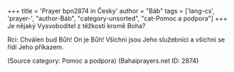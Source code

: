 +++
title = 'Prayer bpn2874 in Česky'
author = "Báb"
tags = ['lang-cs', 'prayer-', "author-Báb", "category-unsorted", "cat-Pomoc a podpora"]
+++
Je nějaký Vysvoboditel z těžkostí kromě Boha?

Rci: Chválen bud Bůh! On je Bůh! Všichni jsou Jeho služebníci a všichni se řídí Jeho příkazem.

(Source category: Pomoc a podpora)
(Bahaiprayers.net ID: 2874)
